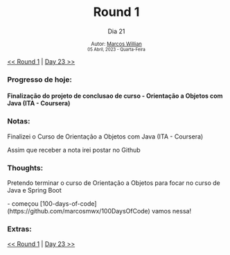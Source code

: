 <div align="center">
  <h1>Round 1</h1>
  <p>Dia 21</p>

  <sub>
    Autor: <a href="https://github.com/marcosmwx" target="_blank">Marcos Willian</a>
    <br>
    <small>05 Abril, 2023 - Quarta-Feira</small>
  </sub>
</div>

[<< Round 1](./README.MD) | [Day 23 >>](dia023.md)

### Progresso de hoje:

<h4>Finalização do projeto de conclusao de curso - Orientação a Objetos com Java (ITA - Coursera) <h4>

### Notas:

<p>Finalizei o Curso de Orientação a Objetos com Java (ITA - Coursera) <p>
<p> Assim que receber a nota irei postar no Github<p>

### Thoughts:

<p>Pretendo terminar o curso de Orientação a Objetos para focar no curso de Java e Spring Boot <p>
- começou [100-days-of-code](https://github.com/marcosmwx/100DaysOfCode) vamos nessa!

### Extras:

[<< Round 1](./README.MD) | [Day 23 >>](dia023.md)
